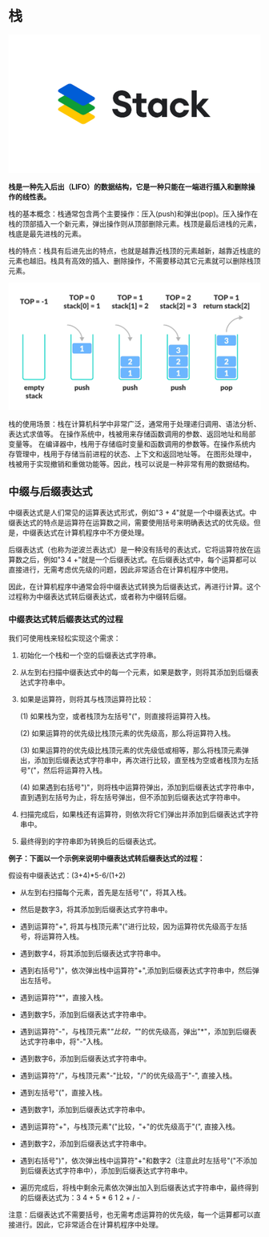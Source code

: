 # 栈

![stack](../../../resources/images/stack.png)

**栈是一种先入后出（LIFO）的数据结构，它是一种只能在一端进行插入和删除操作的线性表。**

栈的基本概念：栈通常包含两个主要操作：压入(push)和弹出(pop)。压入操作在栈的顶部插入一个新元素，弹出操作则从顶部删除元素。栈顶是最后进栈的元素，栈底是最先进栈的元素。

栈的特点：栈具有后进先出的特点，也就是越靠近栈顶的元素越新，越靠近栈底的元素也越旧。栈具有高效的插入、删除操作，不需要移动其它元素就可以删除栈顶元素。

![stack-operations](../../../resources/images/stack-operations.webp)

栈的使用场景：栈在计算机科学中非常广泛，通常用于处理递归调用、语法分析、表达式求值等。
在操作系统中，栈被用来存储函数调用的参数、返回地址和局部变量等。
在编译器中，栈用于存储临时变量和函数调用的参数等。在操作系统内存管理中，栈用于存储当前进程的状态、上下文和返回地址等。
在图形处理中，栈被用于实现撤销和重做功能等。因此，栈可以说是一种非常有用的数据结构。

## 中缀与后缀表达式

中缀表达式是人们常见的运算表达式形式，例如"3 + 4"就是一个中缀表达式。中缀表达式的特点是运算符在运算数之间，需要使用括号来明确表达式的优先级。但是，中缀表达式在计算机程序中不方便处理。

后缀表达式（也称为逆波兰表达式）是一种没有括号的表达式，它将运算符放在运算数之后，例如"3 4 +"就是一个后缀表达式。在后缀表达式中，每个运算都可以直接进行，无需考虑优先级的问题，因此非常适合在计算机程序中使用。

因此，在计算机程序中通常会将中缀表达式转换为后缀表达式，再进行计算。这个过程称为中缀表达式转后缀表达式，或者称为中缀转后缀。

### 中缀表达式转后缀表达式的过程

我们可使用栈来轻松实现这个需求：

1. 初始化一个栈和一个空的后缀表达式字符串。

2. 从左到右扫描中缀表达式中的每一个元素，如果是数字，则将其添加到后缀表达式字符串中。

3. 如果是运算符，则将其与栈顶运算符比较：

   (1) 如果栈为空，或者栈顶为左括号"("，则直接将运算符入栈。

   (2) 如果运算符的优先级比栈顶元素的优先级高，那么将运算符入栈。

   (3) 如果运算符的优先级比栈顶元素的优先级低或相等，那么将栈顶元素弹出，添加到后缀表达式字符串中，再次进行比较，直至栈为空或者栈顶为左括号"("，然后将运算符入栈。

   (4) 如果遇到右括号")"，则将栈中运算符弹出，添加到后缀表达式字符串中，直到遇到左括号为止，将左括号弹出，但不添加到后缀表达式字符串中。

4. 扫描完成后，如果栈还有运算符，则依次将它们弹出并添加到后缀表达式字符串中。

5. 最终得到的字符串即为转换后的后缀表达式。

**例子：下面以一个示例来说明中缀表达式转后缀表达式的过程：**

假设有中缀表达式：(3+4)*5-6/(1+2)

- 从左到右扫描每个元素，首先是左括号"("，将其入栈。

- 然后是数字3，将其添加到后缀表达式字符串中。

- 遇到运算符"+", 将其与栈顶元素"("进行比较，因为运算符优先级高于左括号，将运算符入栈。

- 遇到数字4，将其添加到后缀表达式字符串中。

- 遇到右括号")"，依次弹出栈中运算符"+",添加到后缀表达式字符串中，然后弹出左括号。

- 遇到运算符"*"，直接入栈。

- 遇到数字5，添加到后缀表达式字符串中。

- 遇到运算符"-"，与栈顶元素"*"比较，"*"的优先级高，弹出"*"，添加到后缀表达式字符串中，将"-"入栈。

- 遇到数字6，添加到后缀表达式字符串中。

- 遇到运算符"/"，与栈顶元素"-"比较，"/"的优先级高于"-", 直接入栈。

- 遇到左括号"("，直接入栈。

- 遇到数字1，添加到后缀表达式字符串中。

- 遇到运算符"+"，与栈顶元素"("比较，"+"的优先级高于"(", 直接入栈。

- 遇到数字2，添加到后缀表达式字符串中。

- 遇到右括号")"，依次弹出栈中运算符"+"和数字2（注意此时左括号"("不添加到后缀表达式字符串中），添加到后缀表达式字符串中。

- 遍历完成后，将栈中剩余元素依次弹出加入到后缀表达式字符串中，最终得到的后缀表达式为：3 4 + 5 * 6 1 2 + / -

注意：后缀表达式不需要括号，也无需考虑运算符的优先级，每一个运算都可以直接进行。因此，它非常适合在计算机程序中处理。
